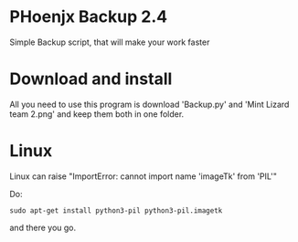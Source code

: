 # PHoenjx Backup 2.4
Simple Backup script, that will make your work faster

# Download and install

All you need to use this program is download 'Backup.py' and 'Mint Lizard team 2.png' and keep them both in one folder. 

# Linux

Linux can raise "ImportError: cannot import name 'imageTk' from 'PIL'"

Do:
```
sudo apt-get install python3-pil python3-pil.imagetk
```
and there you go.
